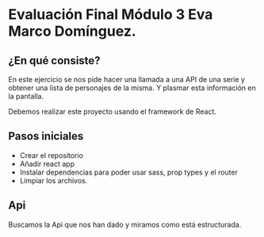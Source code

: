 # Evaluación Final Módulo 3 Eva Marco Domínguez.

## ¿En qué consiste?

En este ejercicio se nos pide hacer una llamada a una API de una serie y obtener una lista de personajes de la misma. Y plasmar esta información en la pantalla. 

Debemos realizar este proyecto usando el framework de React.

## Pasos iniciales

- Crear el repositorio
- Añadir react app
- Instalar dependencias para poder usar sass, prop types y el router
- Limpiar los archivos. 

## Api

Buscamos la Api que nos han dado y miramos como está estructurada. 
